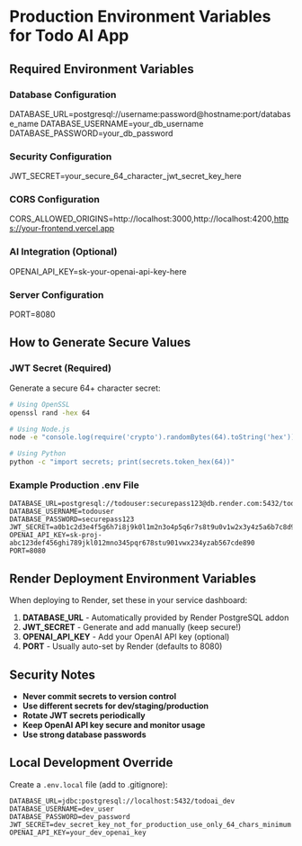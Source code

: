 # Production Environment Variables for Todo AI App

## Required Environment Variables

### Database Configuration
DATABASE_URL=postgresql://username:password@hostname:port/database_name
DATABASE_USERNAME=your_db_username
DATABASE_PASSWORD=your_db_password

### Security Configuration
JWT_SECRET=your_secure_64_character_jwt_secret_key_here

### CORS Configuration
CORS_ALLOWED_ORIGINS=http://localhost:3000,http://localhost:4200,https://your-frontend.vercel.app

### AI Integration (Optional)
OPENAI_API_KEY=sk-your-openai-api-key-here

### Server Configuration
PORT=8080

## How to Generate Secure Values

### JWT Secret (Required)
Generate a secure 64+ character secret:
```bash
# Using OpenSSL
openssl rand -hex 64

# Using Node.js
node -e "console.log(require('crypto').randomBytes(64).toString('hex'))"

# Using Python
python -c "import secrets; print(secrets.token_hex(64))"
```

### Example Production .env File
```env
DATABASE_URL=postgresql://todouser:securepass123@db.render.com:5432/todoai_prod
DATABASE_USERNAME=todouser
DATABASE_PASSWORD=securepass123
JWT_SECRET=a0b1c2d3e4f5g6h7i8j9k0l1m2n3o4p5q6r7s8t9u0v1w2x3y4z5a6b7c8d9e0f1g2h3
OPENAI_API_KEY=sk-proj-abc123def456ghi789jkl012mno345pqr678stu901vwx234yzab567cde890
PORT=8080
```

## Render Deployment Environment Variables

When deploying to Render, set these in your service dashboard:

1. **DATABASE_URL** - Automatically provided by Render PostgreSQL addon
2. **JWT_SECRET** - Generate and add manually (keep secure!)
3. **OPENAI_API_KEY** - Add your OpenAI API key (optional)
4. **PORT** - Usually auto-set by Render (defaults to 8080)

## Security Notes

- **Never commit secrets to version control**
- **Use different secrets for dev/staging/production**
- **Rotate JWT secrets periodically**
- **Keep OpenAI API key secure and monitor usage**
- **Use strong database passwords**

## Local Development Override

Create a `.env.local` file (add to .gitignore):
```env
DATABASE_URL=jdbc:postgresql://localhost:5432/todoai_dev
DATABASE_USERNAME=dev_user
DATABASE_PASSWORD=dev_password
JWT_SECRET=dev_secret_key_not_for_production_use_only_64_chars_minimum
OPENAI_API_KEY=your_dev_openai_key
```
